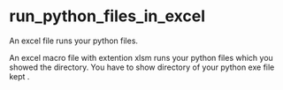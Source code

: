 # run_python_files_in_excel
An excel file runs your python files.

An excel macro file with extention xlsm runs your python files which you showed the directory.
You have to show directory of your python exe file kept .
